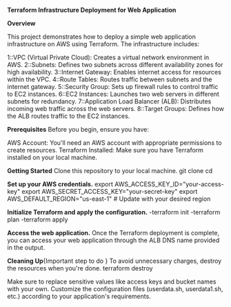 **Terraform Infrastructure Deployment for Web Application**    


**Overview**

This project demonstrates how to deploy a simple web application infrastructure on AWS using Terraform. The infrastructure includes:

1::VPC (Virtual Private Cloud): Creates a virtual network environment in AWS.
2::Subnets: Defines two subnets across different availability zones for high availability.
3::Internet Gateway: Enables internet access for resources within the VPC.
4::Route Tables: Routes traffic between subnets and the internet gateway.
5::Security Group: Sets up firewall rules to control traffic to EC2 instances.
6::EC2 Instances: Launches two web servers in different subnets for redundancy.
7::Application Load Balancer (ALB): Distributes incoming web traffic across the web servers.
8::Target Groups: Defines how the ALB routes traffic to the EC2 instances.

**Prerequisites**
Before you begin, ensure you have:

AWS Account: You'll need an AWS account with appropriate permissions to create resources.
Terraform Installed: Make sure you have Terraform installed on your local machine.

**Getting Started**
Clone this repository to your local machine.
git clone <repository-url>
cd <repository-directory>

**Set up your AWS credentials.**
export AWS_ACCESS_KEY_ID="your-access-key"
export AWS_SECRET_ACCESS_KEY="your-secret-key"
export AWS_DEFAULT_REGION="us-east-1" # Update with your desired region

**Initialize Terraform and apply the configuration.**
-terraform init
-terraform plan 
-terraform apply

**Access the web application.**
Once the Terraform deployment is complete, you can access your web application through the ALB DNS name provided in the output.

**Cleaning Up**{Important step to do }
To avoid unnecessary charges, destroy the resources when you're done.
terraform destroy

Make sure to replace sensitive values like access keys and bucket names with your own.
Customize the configuration files (userdata.sh, userdata1.sh, etc.) according to your application's requirements.

